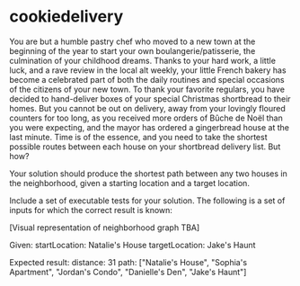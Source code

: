 # cookiedelivery

You are but a humble pastry chef who moved to a new town at the beginning of the year to start your own boulangerie/patisserie, the culmination of your childhood dreams. Thanks to your hard work, a little luck, and a rave review in the local alt weekly, your little French bakery has become a celebrated part of both the daily routines and special occasions of the citizens of your new town. To thank your favorite regulars, you have decided to hand-deliver boxes of your special Christmas shortbread to their homes. But you cannot be out on delivery, away from your lovingly floured counters for too long, as you received more orders of Bûche de Noël than you were expecting, and the mayor has ordered a gingerbread house at the last minute. Time is of the essence, and you need to take the shortest possible routes between each house on your shortbread delivery list. But how?

Your solution should produce the shortest path between any two houses in the neighborhood, given a starting location and a target location.

Include a set of executable tests for your solution. The following is a set of inputs for which the correct result is known:

[Visual representation of neighborhood graph TBA]

Given:
startLocation: Natalie's House
targetLocation: Jake's Haunt

Expected result:
distance: 31
path: ["Natalie's House", "Sophia's Apartment", "Jordan's Condo", "Danielle's Den", "Jake's Haunt"]
